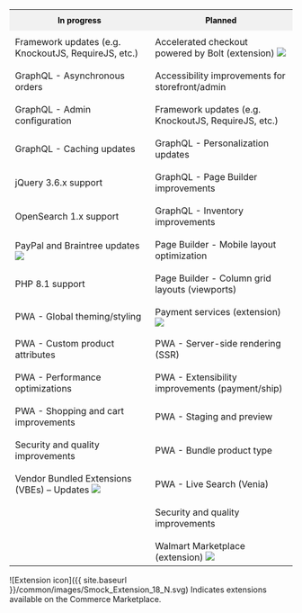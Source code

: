 <!-- {% assign categories = include.data.categories %}
{% if include.categories %}
{% assign categories = include.data.categories | where: "name", include.categories %}
{% endif %} -->

<!-- <table class="status-table">
  <tbody>
    <tr class="category-name">
      <th>In progress</th>
      <th>Planned</th>
    </tr>
    {% for categories in categories %}
    {% for categoryFeature in categories.features %}
    <tr class="category-feature">
      {% if categories.name == "In progress" %}
      <td>{{ categoryFeature.name }}</td>
      <td></td>
      {% elsif categories.name == "Planned" %}
      <td></td>
      <td>{{ categoryFeature.name }}</td>
      {% endif %}
    </tr>
    {% endfor %}
    {% endfor %}
  </tbody>
</table> -->

<table class="status-table">
  <tbody>
    <tr class="category-name">
      <th>In progress</th>
      <th>Planned</th>
    </tr>
   <tr class="category-feature">
      <td>Framework updates (e.g. KnockoutJS, RequireJS, etc.)</td>
      <td>Accelerated checkout powered by Bolt (extension) <img src="{{ site.baseurl }}/common/images/Smock_Extension_18_N.svg"></td>
   </tr>
   <tr class="category-feature">
      <td>GraphQL - Asynchronous orders</td>
      <td>Accessibility improvements for storefront/admin</td>
    </tr>
    <tr class="category-feature">
      <td>GraphQL - Admin configuration</td>
      <td>Framework updates (e.g. KnockoutJS, RequireJS, etc.)</td>
    </tr>
    <tr class="category-feature">
      <td>GraphQL - Caching updates</td>
      <td>GraphQL - Personalization updates</td>
    </tr>
    <tr class="category-feature">
      <td>jQuery 3.6.x support</td>
      <td>GraphQL - Page Builder improvements</td>
    </tr>
    <tr class="category-feature">
      <td>OpenSearch 1.x support</td>
      <td>GraphQL - Inventory improvements</td>
    </tr>
    <tr class="category-feature">
      <td>PayPal and Braintree updates <img src="{{ site.baseurl }}/common/images/Smock_Extension_18_N.svg"></td>
      <td>Page Builder - Mobile layout optimization</td>
    </tr>
    <tr class="category-feature">
      <td>PHP 8.1 support</td>
      <td>Page Builder - Column grid layouts (viewports)</td>
    </tr>
    <tr class="category-feature">
      <td>PWA - Global theming/styling</td>
      <td>Payment services (extension) <img src="{{ site.baseurl }}/common/images/Smock_Extension_18_N.svg"></td>
    </tr>
    <tr class="category-feature">
      <td>PWA - Custom product attributes</td>
      <td>PWA - Server-side rendering (SSR)</td>
    </tr>
    <tr class="category-feature">
      <td>PWA - Performance optimizations</td>
      <td>PWA - Extensibility improvements (payment/ship)</td>
    </tr>
    <tr class="category-feature">
      <td>PWA - Shopping and cart improvements</td>
      <td>PWA - Staging and preview</td>
    </tr>
    <tr class="category-feature">
      <td>Security and quality improvements</td>
      <td>PWA - Bundle product type</td>
    </tr>
    <tr class="category-feature">
      <td>Vendor Bundled Extensions (VBEs) – Updates <img src="{{ site.baseurl }}/common/images/Smock_Extension_18_N.svg"></td>
      <td>PWA - Live Search (Venia)</td>
    </tr>
    <tr class="category-feature">
      <td></td>
      <td>Security and quality improvements</td>
    </tr>
    <tr class="category-feature">
      <td></td>
      <td>Walmart Marketplace (extension) <img src="{{ site.baseurl }}/common/images/Smock_Extension_18_N.svg"></td>
    </tr>
  </tbody>
</table>

![Extension icon]({{ site.baseurl }}/common/images/Smock_Extension_18_N.svg) Indicates extensions available on the Commerce Marketplace.

<style>
/*** Table ***/

.status-table {
  table-layout: fixed;
}

/*** Rows ***/

.category-feature {
  transition: all .2s;
  height: 26px;
}

.category-feature:hover {
  background: rgba(20,115,230,10%);
}

tbody tr.category-feature:last-child td {
  padding-bottom: 5px;
}

/*** Columns ***/

.category-name th {
  padding: 10px;
  font-size: 14px !important;
  font-weight: bold;
  color: black;
  background-color: #f1f1f1;
}

/* .category-name th:nth-child(1) {
   width: 100%;
}

.category-name th:nth-child(2) {
  width: 90px;
  text-align: center;
} */

/*** Cells ***/

.category-feature td {
  padding: 10px;
}

/* .category-feature td:nth-child(2) {
  text-align: center;
} */

/*** Icons ***/

  .status {
    height: 32px;
    font-size: 14px;
    font-weight: 400;
  }

  .status::before {
    content: '';
    display: inline-block;
    width: 8px;
    height: 8px;
    border-radius: 50%;
    margin: 0 12px;
  }

  .status.complete::before {
    background: rgb(45, 157, 120);
  }

  .status.in-progress::before {
    background: rgb(230, 134, 25);
  }

  .status.planned {
    font-style: italic;
  }

  .status.planned::before {
    background: rgb(179, 179, 179);
  }

</style>
